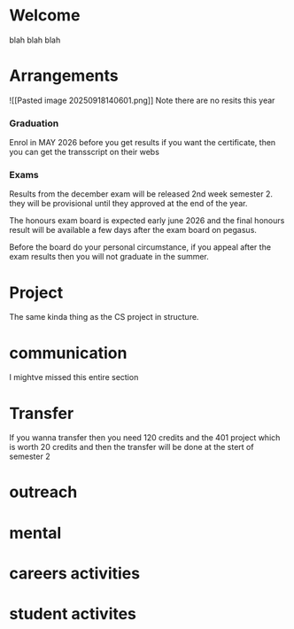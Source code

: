 
# Welcome
blah blah blah
# Arrangements
![[Pasted image 20250918140601.png]]
Note there are no resits this year

### Graduation

Enrol in MAY 2026 before you get results if you want the certificate, then you can get the transscript on their webs
### Exams
Results from the december exam will be released 2nd week semester 2. they will be provisional until they approved at the end of the year.

The honours exam board is expected early june 2026 and the final honours result will be available a few days after the exam board on pegasus.

Before the board do your personal circumstance, if you appeal after the exam results then you will not graduate in the summer.
# Project

The same kinda thing as the CS project in structure.
# communication
I mightve missed this entire section
# Transfer
If you wanna transfer then you need 120 credits and the 401 project which is worth 20 credits and then the transfer will be done at the stert of semester 2
# outreach
# mental 
# careers activities
# student activites
